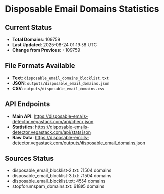 # Disposable Email Domains Statistics

## Current Status
- **Total Domains**: 109759
- **Last Updated**: 2025-08-24 01:19:38 UTC
- **Change from Previous**: +109759

## File Formats Available
- **Text**: `disposable_email_domains_blocklist.txt`
- **JSON**: `outputs/disposable_email_domains.json`
- **CSV**: `outputs/disposable_email_domains.csv`

## API Endpoints
- **Main API**: https://disposable-emails-detector.vegastack.com/api/check.json
- **Statistics**: https://disposable-emails-detector.vegastack.com/api/stats.json
- **Raw Data**: https://disposable-emails-detector.vegastack.com/outputs/disposable_email_domains.json

## Sources Status
- disposable_email_blocklist-2.txt: 71504 domains
- disposable_email_blocklist-3.txt: 71504 domains
- disposable_email_blocklist.txt: 4564 domains
- stopforumspam_domains.txt: 61895 domains

